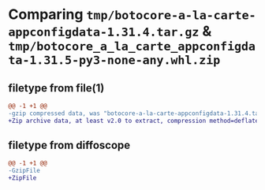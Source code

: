# Comparing `tmp/botocore-a-la-carte-appconfigdata-1.31.4.tar.gz` & `tmp/botocore_a_la_carte_appconfigdata-1.31.5-py3-none-any.whl.zip`

## filetype from file(1)

```diff
@@ -1 +1 @@
-gzip compressed data, was "botocore-a-la-carte-appconfigdata-1.31.4.tar", last modified: Tue Jul 18 01:54:57 2023, max compression
+Zip archive data, at least v2.0 to extract, compression method=deflate
```

## filetype from diffoscope

```diff
@@ -1 +1 @@
-GzipFile
+ZipFile
```

